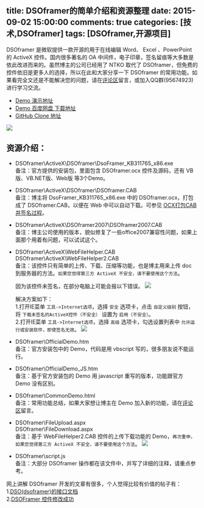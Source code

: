 title: DSOframer的简单介绍和资源整理
date: 2015-09-02 15:00:00
comments: true
categories: [技术,DSOframer]
tags: [DSOframer,开源项目] 
---

DSOframer 是微软提供一款开源的用于在线编辑 Word、 Excel 、PowerPoint 的 ActiveX 控件。国内很多著名的 OA 中间件，电子印章，签名留痕等大多数是依此改进而来的。虽然博主的公司已经用了 NTKO 取代了 DSOframer，但免费的控件依旧是更多人的选择，所以在此和大家分享一下 DSOframer 的常用功能。如果看完全文还是不能解决您的问题，请在[评论区](#ds-thread)留言，或加入QQ群(95674923)进行学习交流。

- [Demo 演示地址](/other/dsoframer-demo/)
- [Demo 百度网盘 下载地址](http://pan.baidu.com/s/1dDJe4mt)
- [GitHub Clone 地址](https://github.com/stone0090/OfficeTools.OnlineEditWord.git) 

![](http://qn.shisb.com/blog/dsoframer-introduction-resources/1.png?ver=1)

<!-- more --> 

资源介绍：
---
- DSOframer\ActiveX\DSOframer\DsoFramer_KB311765_x86.exe  
  备注：官方提供的安装包，里面包含 DSOframer.ocx 控件及源码，还有 VB版、VB.NET版、Web版 等3个Demo。

- DSOframer\ActiveX\DSOframer\DSOframer.CAB  
  备注：博主将 DsoFramer_KB311765_x86.exe 中的 DSOframer.ocx，打包成了 DSOframer.CAB，以便在 Web 中可以自动下载。可参见 [OCX打包CAB并签名过程](http://www.cnblogs.com/rushoooooo/archive/2011/06/22/2087542.html)。

- DSOframer\ActiveX\DSOframer2007\DSOframer2007.CAB  
  备注：博主公司使用的版本，貌似修复了一些office2007兼容性问题，如果上面那个用着有问题，可以试试这个。
  
- DSOframer\ActiveX\WebFileHelper.CAB  
  DSOframer\ActiveX\WebFileHelper2.CAB  
  备注：该控件只有简单的上传、下载、压缩等功能，也是博主用来上传 doc 到服务器的方法。`如果您觉得第三方 ActiveX 不安全，请不要使用这个方法`。
  
  因为该控件未签名，在部分电脑上可能会报以下错误。
  ![](http://qn.shisb.com/blog/dsoframer-introduction-resources/3.png?ver=1)
  
  解决方案如下：  
  1.打开IE菜单 `工具->Internet选项`，选择 `安全` 选项卡，点击 `自定义级别` 按钮，将 `下载未签名的ActiveX控件（不安全）` 设置为 `启用（不安全）`。  
  2.打开IE菜单 `工具->Internet选项`，选择 `高级` 选项卡，勾选设置列表中 `允许运行或安装软件，即使签名无效`。
  ![](http://qn.shisb.com/blog/dsoframer-introduction-resources/4.png?ver=1)

- DSOframer\OfficialDemo.htm  
  备注：官方安装包中的 Demo，代码是用 vbscript 写的，很多朋友说不能运行。
  
- DSOframer\OfficialDemo_JS.htm  
  备注：基于官方安装包的 Demo 用 javascript 重写的版本，功能跟官方 Demo 没有区别。
  
- DSOframer\CommonDemo.html  
  备注：常用功能总结，如果大家想让博主在 Demo 加入新的功能，请在[评论区](#ds-thread)留言。
  
- DSOframer\FileUpload.aspx  
  DSOframer\FileDownload.aspx  
  备注：基于 WebFileHelper2.CAB 控件的上传下载功能的 Demo，`再次重申，如果您觉得第三方 ActiveX 不安全，请不要使用这个方法`。
  ![](http://qn.shisb.com/blog/dsoframer-introduction-resources/2.png?ver=1)

- DSOframer\script.js  
  备注：大部分 DSOframer 操作都在该文件中，并写了详细的注释，请重点参考。

网上讲解 DSOframer 开发的文章有很多，个人觉得比较有价值的帖子有：  
1.[DSO(dsoframer)的接口文档](http://www.cnblogs.com/liping13599168/archive/2009/09/13/1565801.html)  
2.[DSOFramer 控件修改成功](http://www.cppblog.com/wanhhf/archive/2006/02/20/3355.html)  
